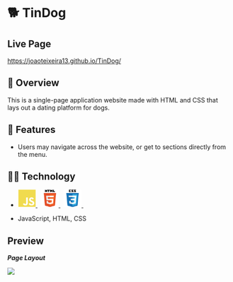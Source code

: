 # 🐕 TinDog

## Live Page

https://joaoteixeira13.github.io/TinDog/


##  🐩 Overview

This is a single-page application website made with HTML and CSS that lays out a dating platform for dogs.

## 🦮 Features

-   Users may navigate across the website, or get to sections directly from the menu.
   

## 🐕‍🦺 Technology

-   <p> <a href="https://developer.mozilla.org/en-US/docs/Web/JavaScript" target="_blank"> <img src="https://raw.githubusercontent.com/devicons/devicon/c5378d6c2510ffa0b3e4475af95618a8048d6cf1/icons/javascript/javascript-plain.svg" alt="javascript" width="40" height="40"/> </a> &nbsp; <a href="https://www.w3.org/html/" target="_blank"> <img src="https://raw.githubusercontent.com/devicons/devicon/c5378d6c2510ffa0b3e4475af95618a8048d6cf1/icons/html5/html5-original-wordmark.svg" alt="html5" width="40" height="40"/> </a> &nbsp; <a href="https://www.w3schools.com/css/" target="_blank"> <img src="https://raw.githubusercontent.com/devicons/devicon/c5378d6c2510ffa0b3e4475af95618a8048d6cf1/icons/css3/css3-original-wordmark.svg" alt="css3" width="40" height="40"/> </a> &nbsp; </p>

-   JavaScript, HTML, CSS

## Preview

**_Page Layout_**

<img src="drumkit.gif">
